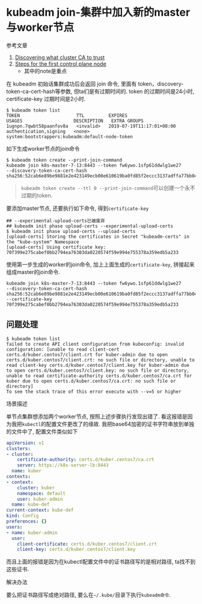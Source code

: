 # kubeadm join-集群中加入新的master与worker节点

参考文章

1. [Discovering what cluster CA to trust](https://kubernetes.io/docs/reference/setup-tools/kubeadm/kubeadm-join/#discovering-what-cluster-ca-to-trust)
2. [Steps for the first control plane node](https://kubernetes.io/docs/setup/independent/high-availability/#steps-for-the-first-control-plane-node)
    - 其中的note是重点

在 kubeadm 初始话集群成功后会返回 join 命令, 里面有 token，discovery-token-ca-cert-hash等参数, 但ta们是有过期时间的. token 的过期时间是24小时, certificate-key 过期时间是2小时.

```
$ kubeadm token list
TOKEN                     TTL         EXPIRES                     USAGES                   DESCRIPTION   EXTRA GROUPS
1ugnpn.7qwbt58paanfov8a   <invalid>   2019-07-19T11:17:01+08:00   authentication,signing   <none>        system:bootstrappers:kubeadm:default-node-token
```

如下生成worker节点的join命令

```
$ kubeadm token create --print-join-command
kubeadm join k8s-master-7-13:8443 --token fw6ywo.1sfp61ddwlg1we27     --discovery-token-ca-cert-hash sha256:52cab6e89be9881e2e423149ecb00e610619ba0fd85f2eccc3137adffa77bb04
```

> `kubeadm token create --ttl 0 --print-join-command`可以创建一个永不过期的token.

要添加master节点, 还要执行如下命令, 得到`certificate-key`

```
## --experimental-upload-certs已被废弃
## kubeadm init phase upload-certs --experimental-upload-certs
$ kubeadm init phase upload-certs --upload-certs
[upload-certs] Storing the certificates in Secret "kubeadm-certs" in the "kube-system" Namespace
[upload-certs] Using certificate key:
70f399e275cabef0bb2794ea76303da0220574f59e994e755378a359edb5a233
```

使用第一步生成的worker的join命令, 加上上面生成的`certificate-key`, 拼接起来组成master的join命令.

```
kubeadm join k8s-master-7-13:8443 --token fw6ywo.1sfp61ddwlg1we27     --discovery-token-ca-cert-hash sha256:52cab6e89be9881e2e423149ecb00e610619ba0fd85f2eccc3137adffa77bb04 --certificate-key 70f399e275cabef0bb2794ea76303da0220574f59e994e755378a359edb5a233
```

## 问题处理

```
$ kubeadm token list
failed to create API client configuration from kubeconfig: invalid configuration: [unable to read client-cert certs.d/kuber.centos7/client.crt for kuber-admin due to open certs.d/kuber.centos7/client.crt: no such file or directory, unable to read client-key certs.d/kuber.centos7/client.key for kuber-admin due to open certs.d/kuber.centos7/client.key: no such file or directory, unable to read certificate-authority certs.d/kuber.centos7/ca.crt for kuber due to open certs.d/kuber.centos7/ca.crt: no such file or directory]
To see the stack trace of this error execute with --v=5 or higher
```

场景描述

单节点集群想添加两个worker节点, 按照上述步骤执行发现出错了. 看这报错是因为我把`kubectl`的配置文件更改了的缘故. 我把base64加密的证书字符串放到单独的文件中了, 配置文件类似如下

```yaml
apiVersion: v1
clusters:
- cluster:
    certificate-authority: certs.d/kuber.centos7/ca.crt
    server: https://k8s-server-lb:8443
  name: kuber
contexts:
- context:
    cluster: kuber
    namespace: default
    user: kuber-admin
  name: kube-def
current-context: kube-def
kind: Config
preferences: {}
users:
- name: kuber-admin
  user:
    client-certificate: certs.d/kuber.centos7/client.crt
    client-key: certs.d/kuber.centos7/client.key
```

而且上面的报错是因为在kubectl配置文件中的证书路径写的是相对路径, ta找不到这些证书.

解决办法

要么把证书路径写成绝对路径, 要么在`~/.kube/`目录下执行`kubeadm命令`.
